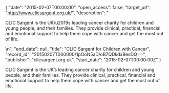 {
  "date": "2015-02-07T00:00:00", 
  "open_access": false, 
  "target_url": "http://www.clicsargent.org.uk/", 
  "description": "<p>CLIC Sargent is the UK\u2019s leading cancer charity for children and young people, and their families. They provide clinical, practical, financial and emotional support to help them cope with cancer and get the most out of life.</p>\n", 
  "end_date": null, 
  "title": "CLIC Sargent for Children with Cancer", 
  "record_id": "20150207T000000/1pOoN5aD/oB7QDkdxBesDQ==", 
  "publisher": "clicsargent.org.uk", 
  "start_date": "2015-02-07T00:00:00Z"
}

<p>CLIC Sargent is the UK’s leading cancer charity for children and young people, and their families. They provide clinical, practical, financial and emotional support to help them cope with cancer and get the most out of life.</p>
